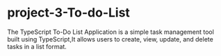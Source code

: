 # project-3-To-do-List
The TypeScript To-Do List Application is a simple task management tool built using TypeScript,It allows users to create, view, update, and delete tasks in a list format.
